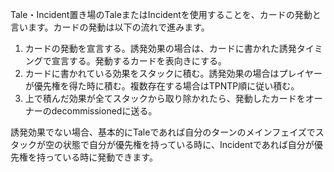Tale・Incident置き場のTaleまたはIncidentを使用することを、カードの発動と言います。カードの発動は以下の流れで進みます。

1. カードの発動を宣言する。誘発効果の場合は、カードに書かれた誘発タイミングで宣言する。発動するカードを表向きにする。
2. カードに書かれている効果をスタックに積む。誘発効果の場合はプレイヤーが優先権を得た時に積む。複数存在する場合はTPNTP順に従い積む。
3. 上で積んだ効果が全てスタックから取り除かれたら、発動したカードをオーナーのdecommissionedに送る。

誘発効果でない場合、基本的にTaleであれば自分のターンのメインフェイズでスタックが空の状態で自分が優先権を持っている時に、Incidentであれば自分が優先権を持っている時に発動できます。
